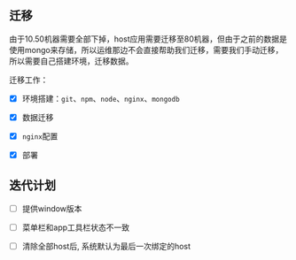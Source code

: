 
## 迁移  
 
由于10.50机器需要全部下掉，host应用需要迁移至80机器，但由于之前的数据是使用mongo来存储，所以运维那边不会直接帮助我们迁移，需要我们手动迁移，所以需要自己搭建环境，迁移数据。

迁移工作：

* [x] 环境搭建：`git`、`npm`、`node`、`nginx`、`mongodb`
* [x] 数据迁移
* [x] `nginx`配置
* [x] 部署


## 迭代计划

* [ ] 提供window版本
* [ ] 菜单栏和app工具栏状态不一致
* [ ] 清除全部host后, 系统默认为最后一次绑定的host


